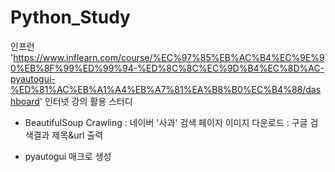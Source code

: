 # Python_Study

인프런 'https://www.inflearn.com/course/%EC%97%85%EB%AC%B4%EC%9E%90%EB%8F%99%ED%99%94-%ED%8C%8C%EC%9D%B4%EC%8D%AC-pyautogui-%ED%81%AC%EB%A1%A4%EB%A7%81%EA%B8%B0%EC%B4%88/dashboard' 인터넷 강의 활용 스터디

- BeautifulSoup Crawling
: 네이버 '사과' 검색 페이지 이미지 다운로드
: 구글 검색결과 제목&url 출력

- pyautogui 매크로 생성
